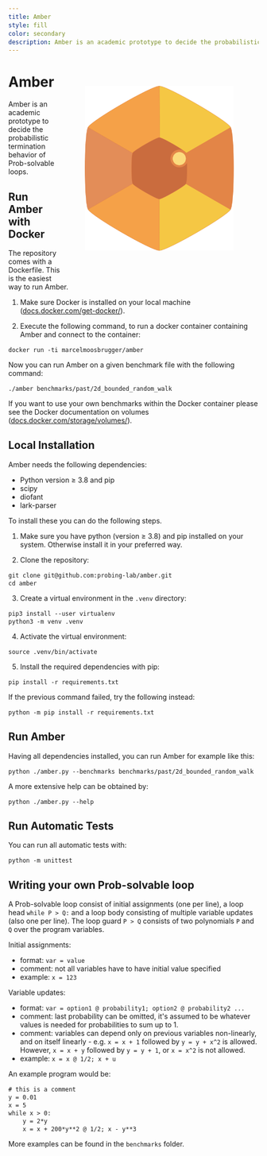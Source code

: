 ```yaml
---
title: Amber
style: fill
color: secondary
description: Amber is an academic prototype to decide the probabilistic termination behavior of Prob-solvable loops.
---
```


<p align="center" style="float:right;margin:50px">
  <a href="https://github.com/probing-lab/amber">
    <img src="../assets/logo/amber-logo.svg" width="300px" alt="Amber logo" />
  </a>
</p>


# Amber

Amber is an academic prototype to decide the probabilistic termination behavior of Prob-solvable loops.

## Run Amber with Docker

The repository comes with a Dockerfile.
This is the easiest way to run Amber.

1. Make sure Docker is installed on your local machine
([docs.docker.com/get-docker/](https://docs.docker.com/get-docker/)).

2. Execute the following command, to run a docker container containing Amber and connect to the container:
```
docker run -ti marcelmoosbrugger/amber
```

Now you can run Amber on a given benchmark file with the following command:
```
./amber benchmarks/past/2d_bounded_random_walk
```

If you want to use your own benchmarks within the Docker container please see the Docker documentation on volumes ([docs.docker.com/storage/volumes/](https://docs.docker.com/storage/volumes/)).


## Local Installation

Amber needs the following dependencies:
- Python version &ge; 3.8 and pip
- scipy
- diofant
- lark-parser

To install these you can do the following steps.

1. Make sure you have python (version &ge; 3.8) and pip installed on your system.
Otherwise install it in your preferred way.

2. Clone the repository:
```
git clone git@github.com:probing-lab/amber.git
cd amber
```

3. Create a virtual environment in the `.venv` directory:
```
pip3 install --user virtualenv
python3 -m venv .venv
```

4. Activate the virtual environment:
```
source .venv/bin/activate
```

5. Install the required dependencies with pip:
```
pip install -r requirements.txt
```

If the previous command failed, try the following instead:
```
python -m pip install -r requirements.txt
```


## Run Amber

Having all dependencies installed, you can run Amber for example like this:
```
python ./amber.py --benchmarks benchmarks/past/2d_bounded_random_walk
```

A more extensive help can be obtained by:
```
python ./amber.py --help
```

## Run Automatic Tests

You can run all automatic tests with:
```
python -m unittest
```


## Writing your own Prob-solvable loop

A Prob-solvable loop consist of initial assignments (one per line), a loop head `while P > Q:`
and a loop body consisting of multiple variable updates (also one per line).
The loop guard `P > Q` consists of two polynomials `P` and `Q` over the program variables.

Initial assignments:
- format:  `var = value`
- comment: not all variables have to have initial value specified
- example: `x = 123`

Variable updates:
- format:  `var = option1 @ probability1; option2 @ probability2 ...`
- comment: last probability can be omitted, it's assumed to be whatever
values is needed for probabilities to sum up to 1.
- comment: variables can depend only on previous variables non-linearly,
and on itself linearly - e.g. `x = x + 1` followed by `y = y + x^2` is allowed.
However, `x = x + y` followed by `y = y + 1`, or `x = x^2` is not allowed.
- example: `x = x @ 1/2; x + u`

An example program would be:

```
# this is a comment
y = 0.01
x = 5
while x > 0:
    y = 2*y
    x = x + 200*y**2 @ 1/2; x - y**3
```
More examples can be found in the `benchmarks` folder.
